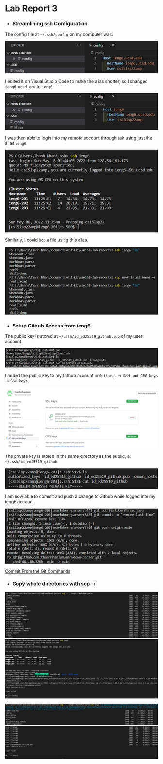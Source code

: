 # Lab Report 3

* ### Streamlining ssh Configuration

The config file at `~/.ssh/config` on my computer was: 

![Config Before Editing][Config Before]

I edited it on Visual Studio Code to make the alias shorter, so I changed `ieng6.ucsd.edu` to `ieng6`.

![Config After Editing][Config After]

I was then able to login into my remote account through `ssh` using just the alias `ieng6`.

![SSH Login Using the Alias][SSH Login]

Similarly, I could `scp` a file using this alias.

![SCP a File Using the Alias][SCP]

* ### Setup Github Access from ieng6

The public key is stored at `~/.ssh/id_ed25519_github.pub` of my user account.

![Public Key on User Account][Public Key User Account]

I added the public key to my Github account in `Settings` -> `SHH and GPG keys` -> `SSH keys`.

![Public Key on Github][Public Key Github]

The private key is stored in the same directory as the public, at `~/.ssh/id_ed25519_github`.

![Private Key][Private Key]

I am now able to commit and push a change to Github while logged into my ieng6 account.

![Git Commands][Git Commands]

[Commit From the Git Commands][Commit]

* ### Copy whole directories with scp -r

![SCP markdown-parse Directory to ieng6 Account][SCP Directory]
![Logging into ieng6 Account and Running Tests][Tests]

![SCP Directory and Run Tests in One Line][SCP Tests Command]
![Results of the One Line Command][SCP Tests Results]

[Config Before]: ../image/lab-report-3/config-before.png
[Config After]: ../image/lab-report-3/config-after.png
[SSH Login]: ../image/lab-report-3/ssh-login.png
[SCP]: ../image/lab-report-3/scp.png
[Public Key User Account]: ../image/lab-report-3/public-key-user-account.png
[Public Key Github]: ../image/lab-report-3/public-key-github.png
[Private Key]: ../image/lab-report-3/private-key.png
[Git Commands]: ../image/lab-report-3/git-commands.png
[SCP Directory]: ../image/lab-report-3/scp-directory.png
[Tests]: ../image/lab-report-3/tests.png
[SCP Tests Command]: ../image/lab-report-3/scp-tests-command.png
[SCP Tests Results]: ../image/lab-report-3/scp-tests-results.png

[Commit]: https://github.com/thanhnhanlam/markdown-parser/commit/8fc320bd6cb38505197931bf19887dbd37c1793d
